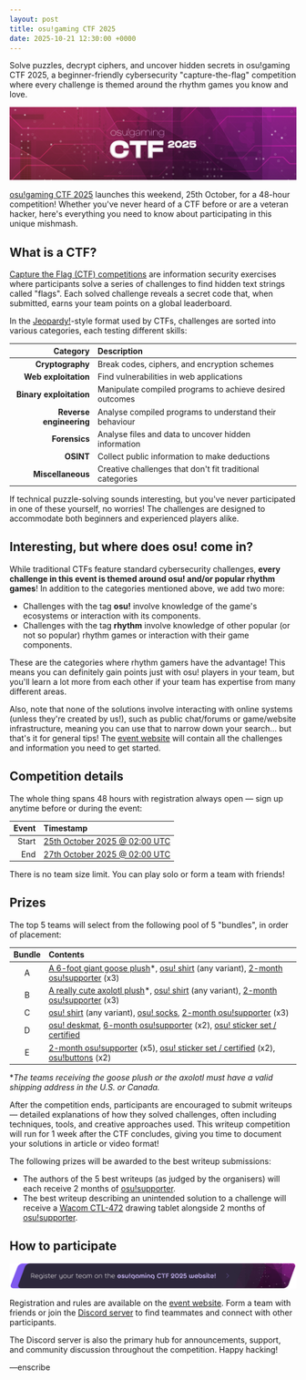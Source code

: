 ```yaml
---
layout: post
title: osu!gaming CTF 2025
date: 2025-10-21 12:30:00 +0000
---
```


Solve puzzles, decrypt ciphers, and uncover hidden secrets in osu!gaming CTF 2025, a beginner-friendly cybersecurity "capture-the-flag" competition where every challenge is themed around the rhythm games you know and love.

![](/wiki/shared/news/2025-10-21-osugaming-ctf-2025/banner.jpg)

[osu!gaming CTF 2025](https://osugaming.sekai.team/) launches this weekend, 25th October, for a 48-hour competition! Whether you've never heard of a CTF before or are a veteran hacker, here's everything you need to know about participating in this unique mishmash.

## What is a CTF?

[Capture the Flag (CTF) competitions](https://en.wikipedia.org/wiki/Capture_the_flag_(cybersecurity)) are information security exercises where participants solve a series of challenges to find hidden text strings called "flags". Each solved challenge reveals a secret code that, when submitted, earns your team points on a global leaderboard.

In the [Jeopardy!](https://en.wikipedia.org/wiki/Jeopardy!)-style format used by CTFs, challenges are sorted into various categories, each testing different skills:

| Category | Description |
| --: | :-- |
| **Cryptography** | Break codes, ciphers, and encryption schemes |
| **Web exploitation** | Find vulnerabilities in web applications |
| **Binary exploitation** | Manipulate compiled programs to achieve desired outcomes |
| **Reverse engineering** | Analyse compiled programs to understand their behaviour |
| **Forensics** | Analyse files and data to uncover hidden information |
| **OSINT** | Collect public information to make deductions |
| **Miscellaneous** | Creative challenges that don't fit traditional categories |

If technical puzzle-solving sounds interesting, but you've never participated in one of these yourself, no worries! The challenges are designed to accommodate both beginners and experienced players alike.

## Interesting, but where does osu! come in?

While traditional CTFs feature standard cybersecurity challenges, **every challenge in this event is themed around osu! and/or popular rhythm games**! In addition to the categories mentioned above, we add two more:

- Challenges with the tag **osu!** involve knowledge of the game's ecosystems or interaction with its components.
- Challenges with the tag **rhythm** involve knowledge of other popular (or not so popular) rhythm games or interaction with their game components.

These are the categories where rhythm gamers have the advantage! This means you can definitely gain points just with osu! players in your team, but you'll learn a lot more from each other if your team has expertise from many different areas.

Also, note that none of the solutions involve interacting with online systems (unless they're created by us!), such as public chat/forums or game/website infrastructure, meaning you can use that to narrow down your search... but that's it for general tips! The [event website](https://osugaming.sekai.team/) will contain all the challenges and information you need to get started.

## Competition details

The whole thing spans 48 hours with registration always open — sign up anytime before or during the event:

| Event | Timestamp |
| --: | :-- |
| Start | [25th October 2025 @ 02:00 UTC](https://www.timeanddate.com/worldclock/fixedtime.html?msg=osu!gaming+CTF+2025+Start&iso=20251025T02&p1=1440) |
| End | [27th October 2025 @ 02:00 UTC](https://www.timeanddate.com/worldclock/fixedtime.html?msg=osu!gaming+CTF+2025+End&iso=20251027T02&p1=1440) |

There is no team size limit. You can play solo or form a team with friends!

## Prizes

The top 5 teams will select from the following pool of 5 "bundles", in order of placement:

| Bundle | Contents |
| :-: | :-- |
| A | [A 6-foot giant goose plush](https://www.amazon.com/CottonStar-Stuffed-Plushies-Hugging-Friends/dp/B0BV97DSMG?th=1)*, [osu! shirt](https://osu.ppy.sh/store/listing) (any variant), [2-month osu!supporter](https://osu.ppy.sh/store/products/208) (x3) |
| B | [A really cute axolotl plush](https://imgur.com/a/Ck7sKuM)*, [osu! shirt](https://osu.ppy.sh/store/listing) (any variant), [2-month osu!supporter](https://osu.ppy.sh/store/products/208) (x3) |
| C | [osu! shirt](https://osu.ppy.sh/store/listing) (any variant), [osu! socks](https://osu.ppy.sh/store/products/861), [2-month osu!supporter](https://osu.ppy.sh/store/products/208) (x3) |
| D | [osu! deskmat](https://osu.ppy.sh/store/products/1347), [6-month osu!supporter](https://osu.ppy.sh/store/products/208) (x2), [osu! sticker set / certified](https://osu.ppy.sh/store/products/604) |
| E | [2-month osu!supporter](https://osu.ppy.sh/store/products/208) (x5), [osu! sticker set / certified](https://osu.ppy.sh/store/products/604) (x2), [osu!buttons](https://osu.ppy.sh/store/products/117) (x2) |

\**The teams receiving the goose plush or the axolotl must have a valid shipping address in the U.S. or Canada.*

After the competition ends, participants are encouraged to submit writeups — detailed explanations of how they solved challenges, often including techniques, tools, and creative approaches used. This writeup competition will run for 1 week after the CTF concludes, giving you time to document your solutions in article or video format!

The following prizes will be awarded to the best writeup submissions:

- The authors of the 5 best writeups (as judged by the organisers) will each receive 2 months of [osu!supporter](https://osu.ppy.sh/store/products/208).
- The best writeup describing an unintended solution to a challenge will receive a [Wacom CTL-472](https://estore.wacom.com/en-us/one-by-wacom-small-ctl472k1a.html) drawing tablet alongside 2 months of [osu!supporter](https://osu.ppy.sh/store/products/208).

## How to participate

[![Register your team on the osu!gaming CTF 2025 website!](/wiki/shared/news/2025-10-21-osugaming-ctf-2025/registration-banner.png)](https://osugaming.sekai.team/)

Registration and rules are available on the [event website](https://osugaming.sekai.team/). Form a team with friends or join the [Discord server](https://discord.com/invite/pJ5VpFKduN) to find teammates and connect with other participants.

The Discord server is also the primary hub for announcements, support, and community discussion throughout the competition. Happy hacking!

—enscribe
